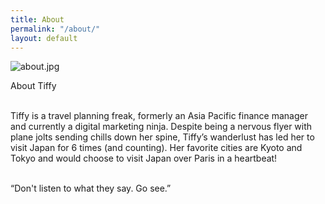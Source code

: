 ```yaml
---
title: About
permalink: "/about/"
layout: default
---
```


![about.jpg](/uploads/about.jpg)

About Tiffy

\
Tiffy is a travel planning freak, formerly an Asia Pacific finance manager and currently a digital marketing ninja. Despite being a nervous flyer with plane jolts sending chills down her spine, Tiffy’s wanderlust has led her to visit Japan for 6 times (and counting). Her favorite cities are Kyoto and Tokyo and would choose to visit Japan over Paris in a heartbeat!

\
“Don't listen to what they say. Go see.”